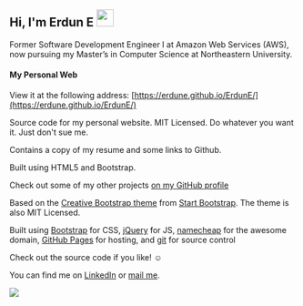 ## Hi, I'm Erdun E <img src="https://raw.githubusercontent.com/MartinHeinz/MartinHeinz/master/wave.gif" width="30px">

Former Software Development Engineer I at Amazon Web Services (AWS), now pursuing my Master’s in Computer Science at Northeastern University.

#### My Personal Web
View it at the following address: [https://erdune.github.io/ErdunE/](https://erdune.github.io/ErdunE/)

Source code for my personal website. MIT Licensed. Do whatever you want it.
Just don't sue me. 

Contains a copy of my resume and some links to Github.

Built using HTML5 and Bootstrap.

Check out some of my other projects
[on my GitHub profile](https://github.com/ErdunE/)

Based on the
[Creative Bootstrap theme](http://startbootstrap.com/template-overviews/creative/)
from [Start Bootstrap](http://startbootstrap.com/).
The theme is also MIT Licensed.

Built using [Bootstrap](http://getbootstrap.com/) for CSS,
[jQuery](https://jquery.com/) for JS,
[namecheap](https://www.namecheap.com/) for the awesome domain,
[GitHub Pages](https://pages.github.com/) for hosting, and
[git](https://git-scm.com/) for source control

Check out the source code if you like! ☺

You can find me on [LinkedIn](https://www.linkedin.com/in/erdune/) or [mail me](erdunwork@gmail.com).

![](https://komarev.com/ghpvc/?username=ErdunE&style=flat-square)

